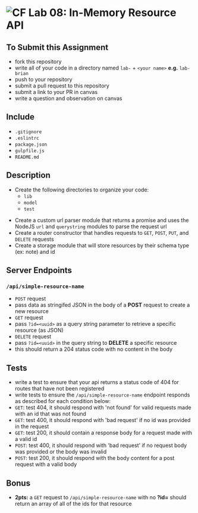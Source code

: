 ![CF](https://camo.githubusercontent.com/70edab54bba80edb7493cad3135e9606781cbb6b/687474703a2f2f692e696d6775722e636f6d2f377635415363382e706e67) Lab 08: In-Memory Resource API
===


## To Submit this Assignment
  * fork this repository
  * write all of your code in a directory named `lab-` + `<your name>` **e.g.** `lab-brian`
  * push to your repository
  * submit a pull request to this repository
  * submit a link to your PR in canvas
  * write a question and observation on canvas

## Include
  * `.gitignore`
  * `.eslintrc`
  * `package.json`
  * `gulpfile.js`
  * `README.md`

## Description
* Create the following directories to organize your code:
  * `lib`
  * `model`
  * `test`
<!-- * Create an HTTP server using the native NodeJS `http` module -->
<!-- * Create an object constructor that creates a _simple resource_ with at least 3 properties -->
  <!-- * include an `id` property that is set to a unique id (**hint:** you'll need to use `node-uuid`) -->
  <!-- * include two additional properties of your choice (ex: name, content, etc.) -->
<!-- * Create a custom body parser module that uses promises to parse the JSON body of `POST` and `PUT` requests -->
* Create a custom url parser module that returns a promise and uses the NodeJS `url` and `querystring` modules to parse the request url
* Create a router constructor that handles requests to `GET`, `POST`, `PUT`, and `DELETE` requests
* Create a storage module that will store resources by their schema type (ex: note) and id

## Server Endpoints
### `/api/simple-resource-name`
* `POST` request
 * pass data as stringifed JSON in the body of a **POST** request to create a new resource
* `GET` request
 * pass `?id=<uuid>` as a query string parameter to retrieve a specific resource (as JSON)
* `DELETE` request
 * pass `?id=<uuid>` in the query string to **DELETE** a specific resource
 * this should return a 204 status code with no content in the body

## Tests
* write a test to ensure that your api returns a status code of 404 for routes that have not been registered
* write tests to ensure the `/api/simple-resource-name` endpoint responds as described for each condition below:
 * `GET`: test 404, it should respond with 'not found' for valid requests made with an id that was not found
 * `GET`: test 400, it should respond with 'bad request' if no id was provided in the request
 * `GET`: test 200, it should contain a response body for a request made with a valid id
 * `POST`: test 400, it should respond with 'bad request' if no request body was provided or the body was invalid
 * `POST`: test 200, it should respond with the body content for a post request with a valid body

## Bonus
* **2pts:** a `GET` request to `/api/simple-resource-name` with no **?id=** should return an array of all of the ids for that resource
